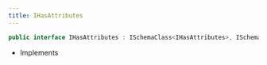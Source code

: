```yaml
---
title: IHasAttributes
---
```


```csharp
public interface IHasAttributes : ISchemaClass<IHasAttributes>, ISchemaField, ISchemaClass, INativeHandle
```

- Implements

